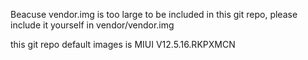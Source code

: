Beacuse vendor.img is too large to be included in this git repo, please include it yourself in vendor/vendor.img

this git repo default images is MIUI V12.5.16.RKPXMCN